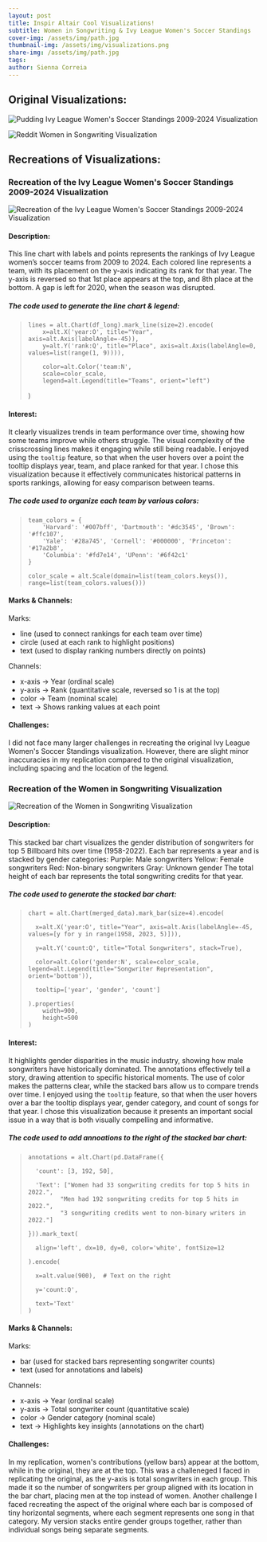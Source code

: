 ```yaml
---
layout: post
title: Inspir Altair Cool Visualizations!
subtitle: Women in Songwriting & Ivy League Women's Soccer Standings
cover-img: /assets/img/path.jpg
thumbnail-img: /assets/img/visualizations.png
share-img: /assets/img/path.jpg
tags: 
author: Sienna Correia
---
```

## Original Visualizations:
![Pudding Ivy League Women's Soccer Standings 2009-2024 Visualization](/assets/img/original_standings.png)

![Reddit Women in Songwriting Visualization](/assets/img/original_song.png)

## Recreations of Visualizations:

### Recreation of the Ivy League Women's Soccer Standings 2009-2024 Visualization
![Recreation of the Ivy League Women's Soccer Standings 2009-2024 Visualization](/assets/img/soccer_standings.png)
#### Description:
This line chart with labels and points represents the rankings of Ivy League women’s soccer teams from 2009 to 2024. Each colored line represents a team, with its placement on the y-axis indicating its rank for that year. The y-axis is reversed so that 1st place appears at the top, and 8th place at the bottom. A gap is left for 2020, when the season was disrupted.

##### The code used to generate the line chart & legend:
>     lines = alt.Chart(df_long).mark_line(size=2).encode(
>         x=alt.X('year:O', title="Year", axis=alt.Axis(labelAngle=-45)),
>         y=alt.Y('rank:Q', title="Place", axis=alt.Axis(labelAngle=0, values=list(range(1, 9)))), 
> 
>         color=alt.Color('team:N', 
>         scale=color_scale, 
>         legend=alt.Legend(title="Teams", orient="left")  
>    )

#### Interest:
It clearly visualizes trends in team performance over time, showing how some teams improve while others struggle. The visual complexity of the crisscrossing lines makes it engaging while still being readable. I enjoyed using the `tooltip` feature, so that when the user hovers over a point the tooltip displays year, team, and place ranked for that year. I chose this visualization because it effectively communicates historical patterns in sports rankings, allowing for easy comparison between teams.

##### The code used to organize each team by various colors:
>     team_colors = {
>         'Harvard': '#007bff', 'Dartmouth': '#dc3545', 'Brown': '#ffc107',
>         'Yale': '#28a745', 'Cornell': '#000000', 'Princeton': '#17a2b8',
>         'Columbia': '#fd7e14', 'UPenn': '#6f42c1'
>     }
> 
>     color_scale = alt.Scale(domain=list(team_colors.keys()), range=list(team_colors.values()))


#### Marks & Channels:
Marks: 
- line (used to connect rankings for each team over time)
- circle (used at each rank to highlight positions)
- text (used to display ranking numbers directly on points)

Channels:
- x-axis → Year (ordinal scale)
- y-axis → Rank (quantitative scale, reversed so 1 is at the top)
- color → Team (nominal scale)
- text → Shows ranking values at each point

#### Challenges:
I did not face many larger challenges in recreating the original Ivy League Women's Soccer Standings visualization. However, there are slight minor inaccuracies in my replication compared to the original visualization, including spacing and the location of the legend. 

### Recreation of the Women in Songwriting Visualization
![Recreation of the Women in Songwriting Visualization](/assets/img/women_in_songwriting.png)
#### Description:
This stacked bar chart visualizes the gender distribution of songwriters for top 5 Billboard hits over time (1958-2022).
Each bar represents a year and is stacked by gender categories:
Purple: Male songwriters
Yellow: Female songwriters
Red: Non-binary songwriters
Gray: Unknown gender
The total height of each bar represents the total songwriting credits for that year.

##### The code used to generate the stacked bar chart:
>     chart = alt.Chart(merged_data).mark_bar(size=4).encode(
> 
>       x=alt.X('year:O', title="Year", axis=alt.Axis(labelAngle=-45, values=[y for y in range(1958, 2023, 5)])), 
>
>       y=alt.Y('count:Q', title="Total Songwriters", stack=True), 
>
>       color=alt.Color('gender:N', scale=color_scale, legend=alt.Legend(title="Songwriter Representation", orient='bottom')),
>
>       tooltip=['year', 'gender', 'count'] 
>
>     ).properties(
>         width=900,
>         height=500
>     )

#### Interest:
It highlights gender disparities in the music industry, showing how male songwriters have historically dominated. The annotations effectively tell a story, drawing attention to specific historical moments. The use of color makes the patterns clear, while the stacked bars allow us to compare trends over time. I enjoyed using the `tooltip` feature, so that when the user hovers over a bar the tooltip displays year, gender category, and count of songs for that year. I chose this visualization because it presents an important social issue in a way that is both visually compelling and informative.

##### The code used to add annoations to the right of the stacked bar chart: 
>     annotations = alt.Chart(pd.DataFrame({
>
>       'count': [3, 192, 50], 
>
>       'Text': ["Women had 33 songwriting credits for top 5 hits in 2022.",
>              "Men had 192 songwriting credits for top 5 hits in 2022.",
>              "3 songwriting credits went to non-binary writers in 2022."]
>
>     })).mark_text(
>
>       align='left', dx=10, dy=0, color='white', fontSize=12
>
>     ).encode(
>
>       x=alt.value(900),  # Text on the right
>
>       y='count:Q',
>
>       text='Text'
>     )

#### Marks & Channels:
Marks:
- bar (used for stacked bars representing songwriter counts)
- text (used for annotations and labels)

Channels:
- x-axis → Year (ordinal scale)
- y-axis → Total songwriter count (quantitative scale)
- color → Gender category (nominal scale)
- text → Highlights key insights (annotations on the chart)

#### Challenges:
In my replication, women's contributions (yellow bars) appear at the bottom, while in the original, they are at the top. This was a challeneged I faced in replicating the original, as the y-axis is total songwriters in each group. This made it so the number of songwriters per group aligned with its location in the bar chart, placing men at the top instead of women.
Another challenge I faced recreating the aspect of the original where each bar is composed of tiny horizontal segments, where each segment represents one song in that category. My version stacks entire gender groups together, rather than individual songs being separate segments.
